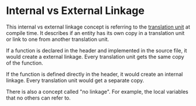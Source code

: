 # Internal vs External Linkage

This internal vs external linkage concept is referring to the [translation
unit](./translation_unit.md) at compile time. It describes if an entity has its
own copy in a translation unit or link to one from another translation unit.

If a function is declared in the header and implemented in the source file, it
would create a external linkage.  Every translation unit gets the same copy of
the function.

If the function is defined directly in the header, it would create an internal
linkage. Every translation unit would get a separate copy.

There is also a concept called "no linkage".  For example, the local variables
that no others can refer to.
